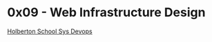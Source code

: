 # 0x09 - Web Infrastructure Design

[Holberton School Sys Devops](https://github.com/Jilroge7/holberton-system_engineering-devops.git)
